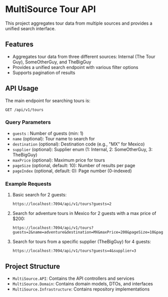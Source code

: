 # MultiSource Tour API

This project aggregates tour data from multiple sources and provides a unified search interface.

## Features

- Aggregates tour data from three different sources: Internal (The Tour Guy), SomeOtherGuy, and TheBigGuy
- Provides a unified search endpoint with various filter options
- Supports pagination of results


## API Usage

The main endpoint for searching tours is:

```
GET /api/v1/tours
```

### Query Parameters

- `guests` : Number of guests (min: 1)
- `name` (optional): Tour name to search for
- `destination` (optional): Destination code (e.g., "MX" for Mexico)
- `supplier` (optional): Supplier enum (1: Internal, 2: SomeOtherGuy, 3: TheBigGuy)
- `maxPrice` (optional): Maximum price for tours
- `pageSize` (optional, default: 10): Number of results per page
- `pageIndex` (optional, default: 0): Page number (0-indexed)

### Example Requests

1. Basic search for 2 guests:
   ```
   https://localhost:7094/api/v1/tours?guests=2
   ```

2. Search for adventure tours in Mexico for 2 guests with a max price of $200:
   ```
   https://localhost:7094/api/v1/tours?guests=2&name=adventure&destination=MX&maxPrice=200&pageSize=10&pageIndex=0
   ```

3. Search for tours from a specific supplier (TheBigGuy) for 4 guests:
   ```
   https://localhost:7094/api/v1/tours?guests=4&supplier=3
   ```

## Project Structure

- `MultiSource.API`: Contains the API controllers and services
- `MultiSource.Domain`: Contains domain models, DTOs, and interfaces
- `MultiSource.Infrastructure`: Contains repository implementations